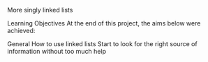 More singly linked lists

Learning Objectives
At the end of this project, the aims below were achieved:

General
How to use linked lists
Start to look for the right source of information without too much help
